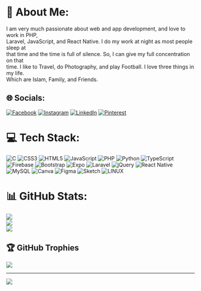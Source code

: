 # 💫 About Me:
I am very much passionate about web and app development, and love to work in PHP, <br>Laravel, JavaScript, and React Native. I do my work at night as most people sleep at <br>that time and the time is full of silence. So, I can give my full concentration on that <br>time. I like to Travel, do Photography, and play Football. I love three things in my life. <br>Which are Islam, Family, and Friends. 


## 🌐 Socials:
[![Facebook](https://img.shields.io/badge/Facebook-%231877F2.svg?logo=Facebook&logoColor=white)](https://facebook.com/miahTamjid183) [![Instagram](https://img.shields.io/badge/Instagram-%23E4405F.svg?logo=Instagram&logoColor=white)](https://www.instagram.com/miahmdtamjid/) [![LinkedIn](https://img.shields.io/badge/LinkedIn-%230077B5.svg?logo=linkedin&logoColor=white)](https://www.linkedin.com/in/engr-miah-mohammad-tamjid-9037491b8/) [![Pinterest](https://img.shields.io/badge/Pinterest-%23E60023.svg?logo=Pinterest&logoColor=white)](https://pinterest.com/L7Wx4SC) 

# 💻 Tech Stack:
![C](https://img.shields.io/badge/c-%2300599C.svg?style=for-the-badge&logo=c&logoColor=white) ![CSS3](https://img.shields.io/badge/css3-%231572B6.svg?style=for-the-badge&logo=css3&logoColor=white) ![HTML5](https://img.shields.io/badge/html5-%23E34F26.svg?style=for-the-badge&logo=html5&logoColor=white) ![JavaScript](https://img.shields.io/badge/javascript-%23323330.svg?style=for-the-badge&logo=javascript&logoColor=%23F7DF1E) ![PHP](https://img.shields.io/badge/php-%23777BB4.svg?style=for-the-badge&logo=php&logoColor=white) ![Python](https://img.shields.io/badge/python-3670A0?style=for-the-badge&logo=python&logoColor=ffdd54) ![TypeScript](https://img.shields.io/badge/typescript-%23007ACC.svg?style=for-the-badge&logo=typescript&logoColor=white) ![Firebase](https://img.shields.io/badge/firebase-%23039BE5.svg?style=for-the-badge&logo=firebase) ![Bootstrap](https://img.shields.io/badge/bootstrap-%23563D7C.svg?style=for-the-badge&logo=bootstrap&logoColor=white) ![Expo](https://img.shields.io/badge/expo-1C1E24?style=for-the-badge&logo=expo&logoColor=#D04A37) ![Laravel](https://img.shields.io/badge/laravel-%23FF2D20.svg?style=for-the-badge&logo=laravel&logoColor=white) ![jQuery](https://img.shields.io/badge/jquery-%230769AD.svg?style=for-the-badge&logo=jquery&logoColor=white) ![React Native](https://img.shields.io/badge/react_native-%2320232a.svg?style=for-the-badge&logo=react&logoColor=%2361DAFB) ![MySQL](https://img.shields.io/badge/mysql-%2300f.svg?style=for-the-badge&logo=mysql&logoColor=white) ![Canva](https://img.shields.io/badge/Canva-%2300C4CC.svg?style=for-the-badge&logo=Canva&logoColor=white) 	![Figma](https://img.shields.io/badge/figma-%23F24E1E.svg?style=for-the-badge&logo=figma&logoColor=white) ![Sketch](https://img.shields.io/badge/Sketch-FFB387?style=for-the-badge&logo=sketch&logoColor=black) ![LINUX](https://img.shields.io/badge/Linux-FCC624?style=for-the-badge&logo=linux&logoColor=black)
# 📊 GitHub Stats:
![](https://github-readme-stats.vercel.app/api?username=MiahTamjid&theme=dark&hide_border=false&include_all_commits=false&count_private=false)<br/>
![](https://github-readme-streak-stats.herokuapp.com/?user=MiahTamjid&theme=dark&hide_border=false)<br/>
![](https://github-readme-stats.vercel.app/api/top-langs/?username=MiahTamjid&theme=dark&hide_border=false&include_all_commits=false&count_private=false&layout=compact)

## 🏆 GitHub Trophies
![](https://github-profile-trophy.vercel.app/?username=MiahTamjid&theme=radical&no-frame=false&no-bg=true&margin-w=4)

---
[![](https://visitcount.itsvg.in/api?id=MiahTamjid&icon=0&color=0)](https://visitcount.itsvg.in)


